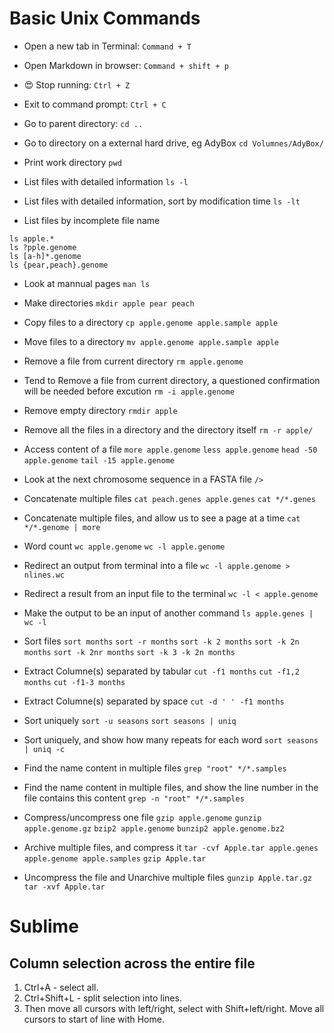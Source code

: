 # Basic Unix Commands


- Open a new tab in Terminal: `Command + T`

- Open Markdown in browser: `Command + shift + p`

- :heart_eyes: Stop running: `Ctrl + Z`

- Exit to command prompt: `Ctrl + C`

- Go to parent directory: `cd ..`

- Go to directory on a external hard drive, eg AdyBox
`cd Volumnes/AdyBox/`

- Print work directory
`pwd`

- List files with detailed information
`ls -l`

- List files with detailed information, sort by modification time
`ls -lt`

- List files by incomplete file name
```
ls apple.*
ls ?pple.genome
ls [a-h]*.genome
ls {pear,peach}.genome
```

- Look at mannual pages
`man ls`

- Make directories
`mkdir apple pear peach`

- Copy files to a directory
`cp apple.genome apple.sample apple`

- Move files to a directory
`mv apple.genome apple.sample apple`

- Remove a file from current directory
`rm apple.genome`

- Tend to Remove a file from current directory, a questioned confirmation will be needed before excution
`rm -i apple.genome`

- Remove empty directory
`rmdir apple`

- Remove all the files in a directory and the directory itself
`rm -r apple/`

- Access content of a file
`more apple.genome`
`less apple.genome`
`head -50 apple.genome`
`tail -15 apple.genome`

- Look at the next chromosome sequence in a FASTA file
`/>`

- Concatenate multiple files
`cat peach.genes apple.genes`
`cat */*.genes`

- Concatenate multiple files, and allow us to see a page at a time
`cat */*.genome | more`

- Word count
`wc apple.genome`
`wc -l apple.genome`

- Redirect an output from terminal into a file
`wc -l apple.genome > nlines.wc`

- Redirect a result from an input file to the terminal
`wc -l < apple.genome`

- Make the output to be an input of another command
`ls apple.genes | wc -l`

- Sort files
`sort months`
`sort -r months`
`sort -k 2 months`
`sort -k 2n months`
`sort -k 2nr months`
`sort -k 3 -k 2n months`

- Extract Columne(s) separated by tabular
`cut -f1 months`
`cut -f1,2 months`
`cut -f1-3 months`

- Extract Columne(s) separated by space
`cut -d ' ' -f1 months`

- Sort uniquely
`sort -u seasons`
`sort seasons | uniq`

- Sort uniquely, and show how many repeats for each word
`sort seasons | uniq -c`

- Find the name content in multiple files
`grep "root" */*.samples`

- Find the name content in multiple files, and show the line number in the file contains this content
`grep -n "root" */*.samples`

- Compress/uncompress one file
`gzip apple.genome`
`gunzip apple.genome.gz`
`bzip2 apple.genome`
`bunzip2 apple.genome.bz2`

- Archive multiple files, and compress it
`tar -cvf Apple.tar apple.genes apple.genome apple.samples`
`gzip Apple.tar`

- Uncompress the file and Unarchive multiple files
`gunzip Apple.tar.gz`
`tar -xvf Apple.tar`

# Sublime
## Column selection across the entire file
1. Ctrl+A - select all.
2. Ctrl+Shift+L - split selection into lines.
3. Then move all cursors with left/right, select with Shift+left/right. Move all cursors to start of line with Home.


























